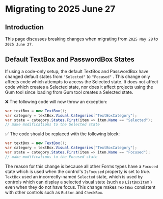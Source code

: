 # Migrating to 2025 June 27

## Introduction

This page discusses breaking changes when migrating from `2025 May 28` to `2025 June 27`.

## Default TextBox and PasswordBox States

If using a code-only setup, the default TextBox and PasswordBox have changed default states from `"Selected"` to `"Focused"` . This change only affects code which attempts to access the Selected state. It does not affect code which creates a Selected state, nor does it affect projects using the Gum tool since loading from Gum tool creates a Selected state.

❌ The following code will now throw an exception:

```csharp
var textBox = new TextBox();
var category = textBox.Visual.Categories["TextBoxCategory"];
var state = category.States.First(item => item.Name == "Selected");
// make modifications to the Selected state
```

✅ The code should be replaced with the following block:

```csharp
var textBox = new TextBox();
var category = textBox.Visual.Categories["TextBoxCategory"];
var state = category.States.First(item => item.Name == "Focused");
// make modifications to the Focused state
```

The reason for this change is because all other Forms types have a `Focused` state which is used when the control's `IsFocused` property is set to true. `TextBox` used an incorrectly-named `Selected` state, which is used by controls which can display a selected visual state (such as `ListBoxItem` ) even when they do not have focus. This change makes `TextBox` consistent with other controls such as `Button` and `CheckBox`.
